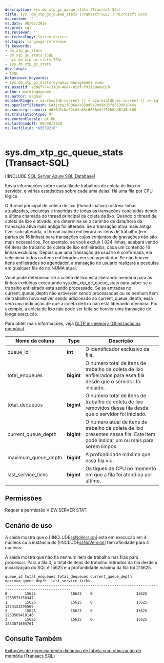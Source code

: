 ```yaml
---
description: sys.dm_xtp_gc_queue_stats (Transact-SQL)
title: sys. dm_xtp_gc_queue_stats (Transact-SQL) | Microsoft Docs
ms.custom: ''
ms.date: 08/02/2016
ms.prod: sql
ms.reviewer: ''
ms.technology: system-objects
ms.topic: language-reference
f1_keywords:
- dm_xtp_gc_stats
- dm_xtp_gc_stats_TSQL
- sys.dm_xtp_gc_stats_TSQL
- sys.dm_xtp_gc_stats
dev_langs:
- TSQL
helpviewer_keywords:
- sys.dm_xtp_gc_stats dynamic management view
ms.assetid: addef774-318d-46a7-85df-f93168a800cb
author: markingmyname
ms.author: maghan
monikerRange: = azuresqldb-current || = azuresqldb-mi-current || >= sql-server-2016 || >= sql-server-linux-2017 || = sqlallproducts-allversions
ms.openlocfilehash: 5431cba1f886aee939d9a70d9b05fd65398184ce
ms.sourcegitcommit: dd36d1cbe32cd5a65c6638e8f252b0bd8145e165
ms.translationtype: MT
ms.contentlocale: pt-BR
ms.lasthandoff: 09/08/2020
ms.locfileid: "89539216"
---
```

# <a name="sysdm_xtp_gc_queue_stats-transact-sql"></a>sys.dm_xtp_gc_queue_stats (Transact-SQL)

[!INCLUDE [SQL Server Azure SQL Database](../../includes/applies-to-version/sql-asdb.md)]

  Envia informações sobre cada fila de trabalhos de coleta de lixo no servidor, e várias estatísticas sobre cada uma delas. Há uma fila por CPU lógica.  
  
 O thread principal de coleta de lixo (thread inativo) rastreia linhas atualizadas, excluídas e inseridas de todas as transações concluídas desde a última chamada do thread principal de coleta de lixo. Quando o thread de coleta de lixo é ativado, ele determina se o carimbo de data/hora da transação ativa mais antiga foi alterado. Se a transação ativa mais antiga tiver sido alterada, o thread inativo enfileirará os itens de trabalho (em partes de 16 linhas) para transações cujos conjuntos de gravações não são mais necessários. Por exemplo, se você excluir 1.024 linhas, acabará vendo 64 itens de trabalho de coleta de lixo enfileirados, cada um contendo 16 linhas excluídas.  Depois que uma transação de usuário é confirmada, ela seleciona todos os itens enfileirados em seu agendador. Se não houver itens enfileirados no agendador, a transação do usuário realizará a pesquisa em qualquer fila do nó NUMA atual.  
  
 Você pode determinar se a coleta de lixo está liberando memória para as linhas excluídas executando sys.dm_xtp_gc_queue_stats para saber se o trabalho enfileirado está sendo processado. Se as entradas no current_queue_depth não estiverem sendo processadas ou se nenhum item de trabalho novo estiver sendo adicionado ao current_queue_depth, essa será uma indicação de que a coleta de lixo não está liberando memória. Por exemplo, a coleta de lixo não pode ser feita se houver uma transação de longa execução.  
  
 Para obter mais informações, veja [OLTP in-memory &#40;Otimização na memória&#41;](../../relational-databases/in-memory-oltp/in-memory-oltp-in-memory-optimization.md).  
  

|Nome da coluna|Type|Descrição|  
|-----------------|----------|-----------------|  
|queue_id|**int**|O identificador exclusivo da fila.|  
|total_enqueues|**bigint**|O número total de itens de trabalho de coleta de lixo enfileirados para essa fila desde que o servidor foi iniciado.|  
|total_dequeues|**bigint**|O número total de itens de trabalho de coleta de lixo removidos dessa fila desde que o servidor foi iniciado.|  
|current_queue_depth|**bigint**|O número atual de itens de trabalho de coleta de lixo presentes nessa fila. Este item pode indicar um ou mais para serem limpos.|  
|maximum_queue_depth|**bigint**|A profundidade máxima que essa fila viu.|  
|last_service_ticks|**bigint**|Os tiques de CPU no momento em que a fila foi atendida por último.|  
  
## <a name="permissions"></a>Permissões  
 Requer a permissão VIEW SERVER STAT.  
  
## <a name="user-scenario"></a>Cenário de uso  
 A saída mostra que o [!INCLUDE[ssNoVersion](../../includes/ssnoversion-md.md)] está em execução em 4 núcleos ou a instância do [!INCLUDE[ssNoVersion](../../includes/ssnoversion-md.md)] tem afinidade para 4 núcleos:  
  
 A saída mostra que não há nenhum item de trabalho nas filas para processar. Para a fila 0, o total de itens de trabalho retirados da fila desde a inicialização do SQL é 15625 e a profundidade máxima da fila foi 215625.  
  
```  
queue_id total_enqueues total_dequeues current_queue_depth  maximum_queue_depth  last_service_ticks  
----------------------------------------------------------------------------------------------------  
0        15625                15625    0                    15625                1233573168347  
1        15625                15625    0                    15625                1234123295566  
2        15625                15625    0                    15625                1233569418146  
3        15625                15625    0                    15625                1233571605761  
```  
  
## <a name="see-also"></a>Consulte Também  
 [Exibições de gerenciamento dinâmico de tabela com otimização de memória &#40;Transact-SQL&#41;](../../relational-databases/system-dynamic-management-views/memory-optimized-table-dynamic-management-views-transact-sql.md)  
  
  
